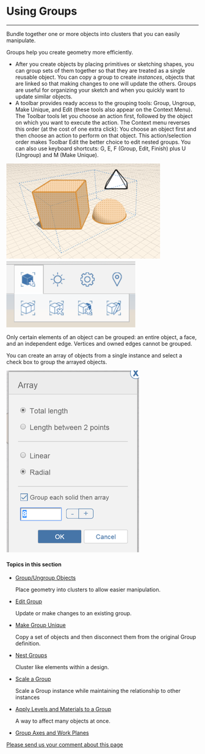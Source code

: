 # Using Groups

----

Bundle together one or more objects into clusters that you can easily manipulate.
 

Groups help you create geometry more efficiently.

* After you create objects by placing primitives or sketching shapes, you can group sets of them together so that they are treated as a single reusable object. You can copy a group to create *instances*, objects that are linked so that making changes to one will update the others. Groups are useful for organizing your sketch and when you quickly want to update similar objects.
* A toolbar provides ready access to the grouping tools: Group, Ungroup, Make Unique, and Edit (these tools also appear on the Context Menu). The Toolbar tools let you choose an action first, followed by the object on which you want to execute the action. The Context menu reverses this order (at the cost of one extra click): You choose an object first and then choose an action to perform on that object. This action/selection order makes Toolbar Edit the better choice to edit nested groups. You can also use keyboard shortcuts: G, E, F (Group, Edit, Finish) plus U (Ungroup) and M (Make Unique).

![](Images/GUID-5309CD68-890C-421C-B91E-A291EC5DD99B-low.png) ![](Images/GUID-1A6C63E4-89A5-4C7C-BCC2-F540265090AF-low.png)

Only certain elements of an object can be grouped: an entire object, a face, and an independent edge. Vertices and owned edges cannot be grouped.

You can create an array of objects from a single instance and select a check box to group the arrayed objects.

![](Images/GUID-75F6387F-7417-4F0A-A20D-D929B6163893-low.png)

  

#### Topics in this section

* [Group/Ungroup Objects](GUID-A510EF1E-022E-4877-9B62-B3FE2A11A855.htm)
    
    Place geometry into clusters to allow easier manipulation.
* [Edit Group](GUID-AB077755-51AD-4946-9267-734B9A841773.htm)
    
    Update or make changes to an existing group.
* [Make Group Unique](GUID-FC26F60B-7434-4A43-9D37-8A99C48AD60C.htm)
    
    Copy a set of objects and then disconnect them from the original Group definition.
* [Nest Groups](GUID-C5F54A5B-537A-4FBF-B856-088ECDB00C48.htm)
    
    Cluster like elements within a design.
* [Scale a Group](GUID-96039233-5ACA-46B9-AA2E-95CCCE0F1FAF.htm)
    
    Scale a Group instance while maintaining the relationship to other instances
* [Apply Levels and Materials to a Group ](GUID-652DD34D-CAAE-49EA-8022-BE593FB19509.htm)
    
    A way to affect many objects at once.
* [Group Axes and Work Planes](GUID-6271EF23-ACDD-4C3E-828A-F18848D7052A.htm)

[Please send us your comment about this page](#)